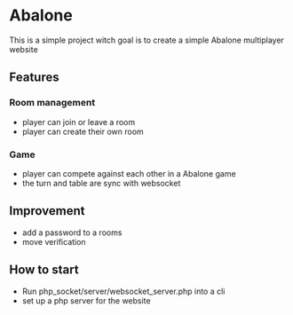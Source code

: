 # Abalone
This is a simple project witch goal is to create a simple Abalone multiplayer website

## Features

### Room management
- player can join or leave a room
- player can create their own room

### Game
- player can compete against each other in a Abalone game
- the turn and table are sync with websocket

## Improvement
- add a password to a rooms
- move verification

## How to start
- Run php_socket/server/websocket_server.php into a cli
- set up a php server for the website